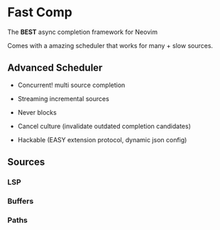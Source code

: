 # Fast Comp

The **BEST** async completion framework for Neovim

Comes with a amazing scheduler that works for many + slow sources.

## Advanced Scheduler

- Concurrent! multi source completion

- Streaming incremental sources

- Never blocks

- Cancel culture (invalidate outdated completion candidates)

- Hackable (EASY extension protocol, dynamic json config)

## Sources

### LSP

### Buffers

### Paths

